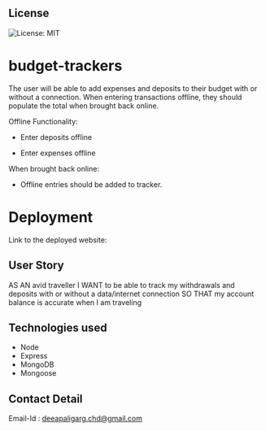 ## License
![License: MIT](https://img.shields.io/badge/License-MIT-yellow.svg)

# budget-trackers
The user will be able to add expenses and deposits to their budget with or without a connection. When entering transactions offline, they should populate the total when brought back online.

Offline Functionality:

  * Enter deposits offline

  * Enter expenses offline

When brought back online:

  * Offline entries should be added to tracker.

  # Deployment

Link to the deployed website:



  ## User Story
AS AN avid traveller
I WANT to be able to track my withdrawals and deposits with or without a data/internet connection
SO THAT my account balance is accurate when I am traveling




## Technologies used
* Node
* Express
* MongoDB 
* Mongoose


## Contact Detail 
Email-Id : deeapaligarg.chd@gmail.com

